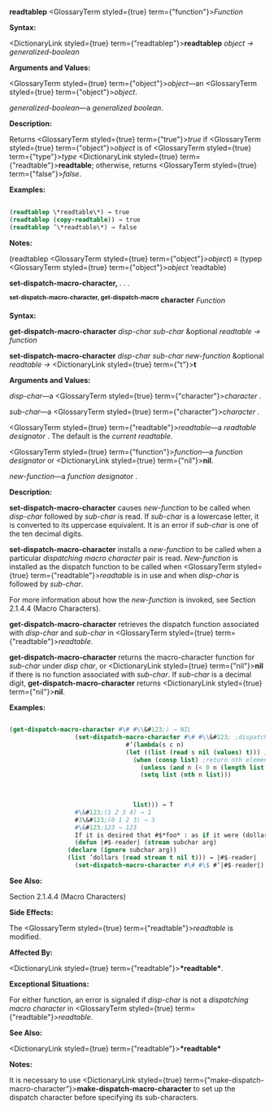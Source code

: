 **readtablep** <GlossaryTerm styled={true} term={"function"}><i>Function</i></GlossaryTerm> 



**Syntax:** 



<DictionaryLink styled={true} term={"readtablep"}><b>readtablep</b></DictionaryLink> *object → generalized-boolean* 



**Arguments and Values:** 



<GlossaryTerm styled={true} term={"object"}><i>object</i></GlossaryTerm>—an <GlossaryTerm styled={true} term={"object"}><i>object</i></GlossaryTerm>. 



*generalized-boolean*—a *generalized boolean*. 



**Description:** 



Returns <GlossaryTerm styled={true} term={"true"}><i>true</i></GlossaryTerm> if <GlossaryTerm styled={true} term={"object"}><i>object</i></GlossaryTerm> is of <GlossaryTerm styled={true} term={"type"}><i>type</i></GlossaryTerm> <DictionaryLink styled={true} term={"readtable"}><b>readtable</b></DictionaryLink>; otherwise, returns <GlossaryTerm styled={true} term={"false"}><i>false</i></GlossaryTerm>. 



**Examples:**
```lisp
 
(readtablep \*readtable\*) → true 
(readtablep (copy-readtable)) → true 
(readtablep ’\*readtable\*) → false 

```
**Notes:** 



(readtablep <GlossaryTerm styled={true} term={"object"}><i>object</i></GlossaryTerm>) *≡* (typep <GlossaryTerm styled={true} term={"object"}><i>object</i></GlossaryTerm> ’readtable) 







 



 



**set-dispatch-macro-character,** *. . .* 



<b><sup>set-dispatch-macro-character, get-dispatch-macro</sup> character</b> <i>Function</i> 



**Syntax:** 



**get-dispatch-macro-character** *disp-char sub-char* &amp;optional *readtable → function* 



**set-dispatch-macro-character** *disp-char sub-char new-function* &amp;optional *readtable →* <DictionaryLink styled={true} term={"t"}><b>t</b></DictionaryLink> 



**Arguments and Values:** 



*disp-char*—a <GlossaryTerm styled={true} term={"character"}><i>character</i></GlossaryTerm> . 



*sub-char*—a <GlossaryTerm styled={true} term={"character"}><i>character</i></GlossaryTerm> . 



<GlossaryTerm styled={true} term={"readtable"}><i>readtable</i></GlossaryTerm>—a *readtable designator* . The default is the *current readtable*. 



<GlossaryTerm styled={true} term={"function"}><i>function</i></GlossaryTerm>—a *function designator* or <DictionaryLink styled={true} term={"nil"}><b>nil</b></DictionaryLink>. 



*new-function*—a *function designator* . 



**Description:** 



**set-dispatch-macro-character** causes *new-function* to be called when *disp-char* followed by *sub-char* is read. If *sub-char* is a lowercase letter, it is converted to its uppercase equivalent. It is an error if *sub-char* is one of the ten decimal digits. 



**set-dispatch-macro-character** installs a *new-function* to be called when a particular *dispatching macro character* pair is read. *New-function* is installed as the dispatch function to be called when <GlossaryTerm styled={true} term={"readtable"}><i>readtable</i></GlossaryTerm> is in use and when *disp-char* is followed by *sub-char*. 



For more information about how the *new-function* is invoked, see Section 2.1.4.4 (Macro Characters). 



**get-dispatch-macro-character** retrieves the dispatch function associated with *disp-char* and *sub-char* in <GlossaryTerm styled={true} term={"readtable"}><i>readtable</i></GlossaryTerm>. 



**get-dispatch-macro-character** returns the macro-character function for *sub-char* under *disp char*, or <DictionaryLink styled={true} term={"nil"}><b>nil</b></DictionaryLink> if there is no function associated with *sub-char*. If *sub-char* is a decimal digit, **get-dispatch-macro-character** returns <DictionaryLink styled={true} term={"nil"}><b>nil</b></DictionaryLink>. 



**Examples:**
```lisp

(get-dispatch-macro-character #\# #\\&#123;) → NIL 
			      (set-dispatch-macro-character #\# #\\&#123; ;dispatch on #\&#123; 
							    #’(lambda(s c n) 
								(let ((list (read s nil (values) t))) ;list is object after #n\&#123; 
								  (when (consp list) ;return nth element of list 
								    (unless (and n (< 0 n (length list))) (setq n 0)) 
								    (setq list (nth n list))) 

								  
								  
								  list))) → T 
			      #\&#123;(1 2 3 4) → 1 
			      #3\&#123;(0 1 2 3) → 3 
			      #\&#123;123 → 123 
			      If it is desired that #$*foo* : as if it were (dollars *foo*). 
			      (defun |#$-reader| (stream subchar arg) 
				(declare (ignore subchar arg)) 
				(list ’dollars (read stream t nil t))) → |#$-reader| 
			      (set-dispatch-macro-character #\# #\$ #’|#$-reader|) → T 

```
**See Also:** 



Section 2.1.4.4 (Macro Characters) 



**Side Effects:** 



The <GlossaryTerm styled={true} term={"readtable"}><i>readtable</i></GlossaryTerm> is modified. 



**Affected By:** 



<DictionaryLink styled={true} term={"readtable"}><b>\*readtable\*</b></DictionaryLink>. 



**Exceptional Situations:** 



For either function, an error is signaled if *disp-char* is not a *dispatching macro character* in <GlossaryTerm styled={true} term={"readtable"}><i>readtable</i></GlossaryTerm>. 



**See Also:** 



<DictionaryLink styled={true} term={"readtable"}><b>\*readtable\*</b></DictionaryLink> 



**Notes:** 



It is necessary to use <DictionaryLink styled={true} term={"make-dispatch-macro-character"}><b>make-dispatch-macro-character</b></DictionaryLink> to set up the dispatch character before specifying its sub-characters. 



